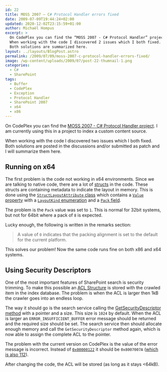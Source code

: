 ```yaml
---
id: 22
title: MOSS 2007 – C# Protocol Handler errors fixed
date: 2009-07-09T19:44:24+02:00
updated: 2020-12-02T23:15:59+01:00
author: Michaël Hompus
excerpt: >
  On CodePlex you can find the “MOSS 2007 - C# Protocol Handler” project.
  When working with the code I discovered 2 issues which I both fixed.
  Both solutions are summarized here.
layout: ../layouts/BlogPost.astro
permalink: /2009/07/09/moss-2007-c-protocol-handler-errors-fixed/
image: /wp-content/uploads/2009/07/post-22-thumnail-1.png
categories:
  - C#
  - SharePoint
tags:
  - Buffer
  - CodePlex
  - Exception
  - Protocol Handler
  - SharePoint 2007
  - x64
  - x86
---
```


On CodePlex you can find the [MOSS 2007 - C# Protocol Handler project](https://web.archive.org/web/20210629141705/https://archive.codeplex.com/?p=mossph).
I am currently using this in a project to index a custom content source.

When working with the code I discovered two issues which I both fixed.
Both solutions are posted in the discussions and/or submitted as patch and I will summarize them here.

<!--more-->

## Running on x64

The first problem is the code not working in x64 environments.
Since we are talking to native code, there are a lot of [structs](https://learn.microsoft.com/dotnet/csharp/language-reference/builtin-types/struct) in the code.
These structs are containing metadata to indicate the layout in memory.
This is done using the [`StructLayoutAttribute` class](https://learn.microsoft.com/dotnet/api/system.runtime.interopservices.structlayoutattribute?view=netframework-2.0) which contains a [`Value` property](https://learn.microsoft.com/dotnet/api/system.runtime.interopservices.structlayoutattribute.value?view=netframework-2.0) with a [`LayoutKind` enumeration](https://learn.microsoft.com/dotnet/api/system.runtime.interopservices.layoutkind?view=netframework-2.0) and a [`Pack` field](https://learn.microsoft.com/dotnet/api/system.runtime.interopservices.structlayoutattribute.pack?view=netframework-2.0).

The problem is the `Pack` value was set to `1`.
This is normal for 32bit systems, but not for 64bit where a pack of `8` is expected.

Lucky enough, the following is written in the remarks section:

> A value of `0` indicates that the packing alignment is set to the default for the current platform.

This solves our problem! Now the same code runs fine on both x86 and x64 systems.

## Using Security Descriptors

One of the most important features of SharePoint search is security trimming.
To make this possible an [ACL Structure](https://learn.microsoft.com/windows/win32/api/winnt/ns-winnt-acl) is stored with the crawled item in the index database.
The problem is when the ACL is larger then 1kB the crawler goes into an endless loop.

The way it should go is the search service calling the [GetSecurityDescriptor method](https://learn.microsoft.com/previous-versions/office/developer/sharepoint-2007/aa981497(v=office.12)) with a pointer and a size.
This size is `1024` by default.
When the ACL is larger an `ERROR_INSUFFICIENT_BUFFER` error message should be returned and the required size should be set.
The search service then should allocate enough memory and call the `GetSecurityDescriptor` method again, which is now able to assign the complete ACL to the pointer.

The problem with the current version on CodePlex is the value of the error message is incorrect.
Instead of [`0x00000122`](https://learn.microsoft.com/windows/win32/debug/system-error-codes--0-499-#ERROR_INSUFFICIENT_BUFFER) it should be `0x8007007A` ([which is also 112](https://learn.microsoft.com/windows/win32/adsi/win32-error-codes-for-adsi-2-0)).

After changing the code, the ACL will be stored (as long as it stays <64kB).
